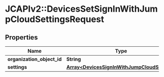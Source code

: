 # JCAPIv2::DevicesSetSignInWithJumpCloudSettingsRequest

## Properties
Name | Type | Description | Notes
------------ | ------------- | ------------- | -------------
**organization_object_id** | **String** |  | [optional] 
**settings** | [**Array&lt;DevicesSignInWithJumpCloudSetting&gt;**](DevicesSignInWithJumpCloudSetting.md) |  | [optional] 

